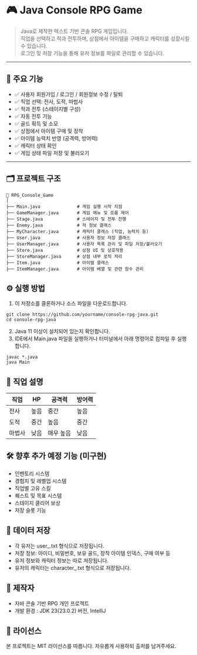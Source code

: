 # 🎮 Java Console RPG Game

> Java로 제작한 텍스트 기반 콘솔 RPG 게임입니다.  
> 직업을 선택하고 적과 전투하며, 상점에서 아이템을 구매하고 캐릭터를 성장시킬 수 있습니다.  
> 로그인 및 저장 기능을 통해 유저 정보를 파일로 관리할 수 있습니다.

---

## 🧩 주요 기능

- ✅ 사용자 회원가입 / 로그인 / 회원정보 수정 / 탈퇴
- ✅ 직업 선택: 전사, 도적, 마법사
- ✅ 적과 전투 (스테이지별 구성)
- ✅ 자동 전투 기능
- ✅ 골드 획득 및 소모
- ✅ 상점에서 아이템 구매 및 장착
- ✅ 아이템 능력치 반영 (공격력, 방어력)
- ✅ 캐릭터 상태 확인
- ✅ 게임 상태 파일 저장 및 불러오기

---

## 🗂️ 프로젝트 구조

```plaintext
📁 RPG_Console_Game
│
├── Main.java              # 게임 실행 시작 지점
├── GameManager.java       # 게임 메뉴 및 흐름 제어
├── Stage.java             # 스테이지 및 전투 진행
├── Enemy.java             # 적 정보 클래스
├── MyCharacter.java       # 캐릭터 클래스 (직업, 능력치 등)
├── User.java              # 사용자 정보 저장 클래스
├── UserManager.java       # 사용자 목록 관리 및 파일 저장/불러오기
├── Store.java             # 상점 UI 및 상호작용
├── StoreManager.java      # 상점 내부 로직 처리
├── Item.java              # 아이템 클래스
├── ItemManager.java       # 아이템 배열 및 관련 함수 관리
```

## ⚙️ 실행 방법
1. 이 저장소를 클론하거나 소스 파일을 다운로드합니다.
```aiignore
git clone https://github.com/yourname/console-rpg-java.git
cd console-rpg-java
```
2. Java 11 이상이 설치되어 있는지 확인합니다.
3. IDE에서 Main.java 파일을 실행하거나 터미널에서 아래 명령어로 컴파일 후 실행합니다.
```aiignore
javac *.java
java Main
```

## 👥 직업 설명
| 직업  | HP | 공격력   | 방어력 |
|-----|----|-------|------|
| 전사  | 높음 | 중간    | 높음|
| 도적  | 중간 | 높음    | 중간|
| 마법사 | 낮음 | 매우 높음 | 낮음 |

## 🛠️ 향후 추가 예정 기능 (미구현)
- 인벤토리 시스템
- 경험치 및 레벨업 시스템
- 직업별 고유 스킬
- 퀘스트 및 목표 시스템
- 스테이지 클리어 보상
- 저장 슬롯 기능

## 📂 데이터 저장
- 각 유저는 user_<id>.txt 형식으로 저장됩니다.
- 저장 정보: 아이디, 비밀번호, 보유 골드, 장착 아이템 인덱스, 구매 여부 등
- 유저 정보와 캐릭터 정보는 따로 저장됩니다.
- 유저의 캐릭터는 character_<id>.txt 형식으로 저장됩니다.

## 📢 제작자
- 자바 콘솔 기반 RPG 개인 프로젝트
- 개발 환경 : JDK 23(23.0.2) 버전, IntelliJ

## 📝 라이선스
본 프로젝트는 MIT 라이선스를 따릅니다. 자유롭게 사용하되 출처를 남겨주세요.